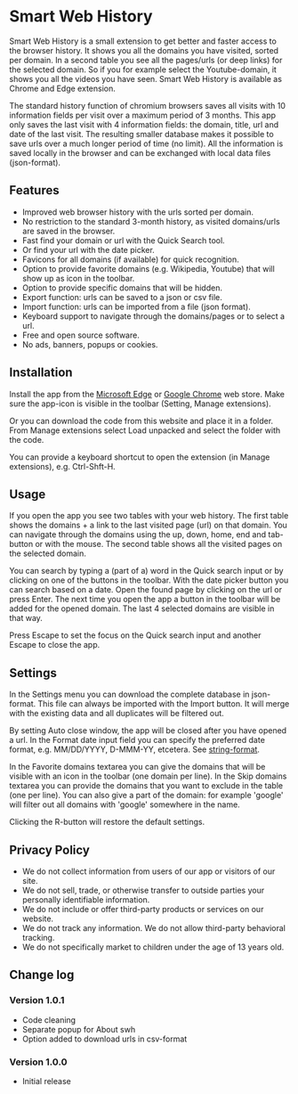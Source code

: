 # Smart Web History

Smart Web History is a small extension to get better and faster access to the browser history. It shows you all the domains you have visited, sorted per domain. In a second table you see all the pages/urls (or deep links) for the selected domain. So if you for example select the Youtube-domain, it shows you all the videos you have seen. Smart Web History is  available as Chrome and Edge extension.

The standard history function of chromium browsers saves all visits with 10 information fields per visit over a maximum period of 3 months. This app only saves the last visit with 4 information fields: the domain, title, url and date of the last visit. The resulting smaller database makes it possible to save urls over a much longer period of time (no limit). All the information is saved locally in the browser and can be exchanged with local data files (json-format).

## Features

- Improved web browser history with the urls sorted per domain.
- No restriction to the standard 3-month history, as visited domains/urls are saved in the browser.
- Fast find your domain or url with the Quick Search tool.
- Or find your url with the date picker.
- Favicons for all domains (if available) for quick recognition.
- Option to provide favorite domains (e.g. Wikipedia, Youtube) that will show up as icon in the toolbar.
- Option to provide specific domains that will be hidden.
- Export function: urls can be saved to a json or csv file.
- Import function: urls can be imported from a file (json format).
- Keyboard support to navigate through the domains/pages or to select a url.
- Free and open source software. 
- No ads, banners, popups or cookies.

## Installation

Install the app from the [Microsoft Edge](https://microsoftedge.microsoft.com/addons/Microsoft-Edge-Extensions-Home) or [Google Chrome](https://chrome.google.com/webstore/category/extensions) web store. Make sure the app-icon is visible in the toolbar (Setting, Manage extensions). 

Or you can download the code from this website and place it in a folder. From Manage extensions select Load unpacked and select the folder with the code.

You can provide a keyboard shortcut to open the extension (in Manage extensions), e.g. Ctrl-Shft-H.

## Usage

If you open the app you see two tables with your web history. The first table shows the domains + a link to the last visited page (url) on that domain. You can navigate through the domains using the up, down, home, end and tab-button or with the mouse. The second table shows all the visited pages on the selected domain.

You can search by typing a (part of a) word in the Quick search input or by clicking on one of the buttons in the toolbar. With the date picker button you can search based on a date. Open the found page by clicking on the url or press Enter. The next time you open the app a button in the toolbar will be added for the opened domain. The last 4 selected domains are visible in that way.

Press Escape to set the focus on the Quick search input and another Escape to close the app.

## Settings

In the Settings menu you can download the complete database in json-format. This file can always be imported with the Import button. It will merge with the existing data and all duplicates will be filtered out.

By setting Auto close window, the app will be closed after you have opened a url. In the Format date input field you can specify the preferred date format, e.g. MM/DD/YYYY, D-MMM-YY, etcetera. See [string-format](https://day.js.org/docs/en/parse/string-format).

In the Favorite domains textarea you can give the domains that will be visible with an icon in the toolbar (one domain per line). In the Skip domains textarea you can provide the domains that you want to exclude in the table (one per line). You can also give a part of the domain: for example 'google' will filter out all domains with 'google' somewhere in the name.

Clicking the R-button will restore the default settings.

## Privacy Policy

- We do not collect information from users of our app or visitors of our site.
- We do not sell, trade, or otherwise transfer to outside parties your personally identifiable information.
- We do not include or offer third-party products or services on our website.
- We do not track any information. We do not allow third-party behavioral tracking.
- We do not specifically market to children under the age of 13 years old.

## Change log

### Version 1.0.1

- Code cleaning
- Separate popup for About swh
- Option added to download urls in csv-format

### Version 1.0.0

- Initial release